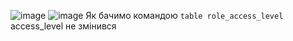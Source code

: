 ![image](https://user-images.githubusercontent.com/79399103/206900392-f9ff1b88-9a8a-4540-b208-3bdb1e60c540.png)
![image](https://user-images.githubusercontent.com/79399103/206900775-e4d46455-b4dd-453f-865c-4c3b9156909e.png)
Як бачимо командою ```table role_access_level``` access_level не змінився
